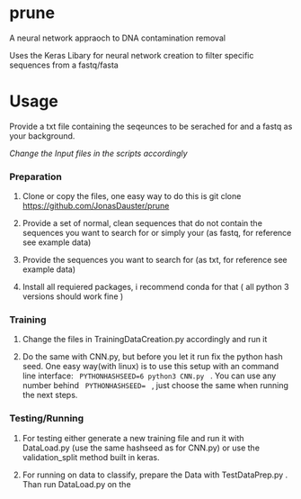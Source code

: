 # prune
A neural network appraoch to DNA contamination removal

Uses the Keras Libary for neural network creation to filter specific sequences from a fastq/fasta

# Usage

Provide a txt file containing the seqeunces to be serached for and a fastq as your background.

<i> Change the Input files in the scripts accordingly </i> 

### Preparation

1. Clone or copy the files, one easy way to do this is git clone https://github.com/JonasDauster/prune

2. Provide a set of normal, clean sequences that do not contain the sequences you want to search for or simply your  (as fastq, for reference see example data)

3. Provide the sequences you want to search for (as txt, for reference see example data)

4. Install all requiered packages, i recommend conda for that ( all python 3 versions should work fine )

### Training
1. Change the files in TrainingDataCreation.py accordingly and run it

2. Do the same with CNN.py, but before you let it run fix the python hash seed. One easy way(with linux) is to use this setup with an command line interface:  <code> PYTHONHASHSEED=6 python3 CNN.py </code> . You can use any number behind <code> PYTHONHASHSEED= </code> , just choose the same when running the next steps.

### Testing/Running

1. For testing either generate a new training file and run it with DataLoad.py (use the same hashseed as for CNN.py) or use the validation_split method built in keras. 

2. For running on data to classify, prepare the Data with TestDataPrep.py . Than run DataLoad.py on the 
